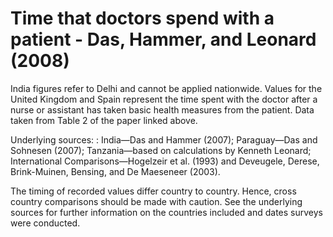 # Time that doctors spend with a patient - Das, Hammer, and Leonard (2008)

India figures refer to Delhi and cannot be applied nationwide. Values for the United Kingdom and Spain represent the time spent with the doctor after a nurse or assistant has taken basic health measures from the patient. Data taken from Table 2 of the paper linked above.

Underlying sources: : India—Das and Hammer (2007); Paraguay—Das and Sohnesen (2007); Tanzania—based on calculations by Kenneth Leonard; International Comparisons—Hogelzeir et al. (1993) and Deveugele, Derese, Brink-Muinen, Bensing, and De Maeseneer (2003).

The timing of recorded values differ country to country. Hence, cross country comparisons should be made with caution. See the underlying sources for further information on the countries included and dates surveys were conducted.